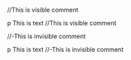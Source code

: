 //This is visible comment

p This is text //This is visible comment

//-This is invisible comment

p This is text //-This is invisible comment